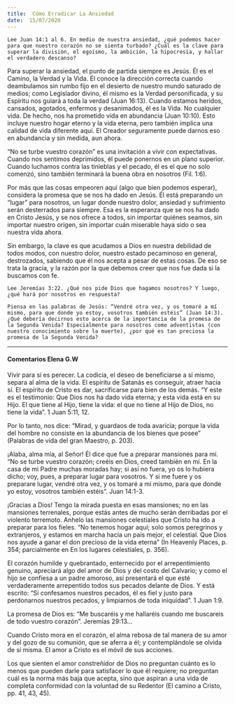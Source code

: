 ```yaml
---
title:  Cómo Erradicar La Ansiedad
date:  15/07/2020
---
```


`Lee Juan 14:1 al 6. En medio de nuestra ansiedad, ¿qué podemos hacer para que nuestro corazón no se sienta turbado? ¿Cuál es la clave para superar la división, el egoísmo, la ambición, la hipocresía, y hallar el verdadero descanso?`

Para superar la ansiedad, el punto de partida siempre es Jesús. Él es el Camino, la Verdad y la Vida. Él conoce la dirección correcta cuando deambulamos sin rumbo fijo en el desierto de nuestro mundo saturado de medios; como Legislador divino, él mismo es la Verdad personificada, y su Espíritu nos guiará a toda la verdad (Juan 16:13). Cuando estamos heridos, cansados, agotados, enfermos y desanimados, él es la Vida. No cualquier vida. De hecho, nos ha prometido vida en abundancia (Juan 10:10). Esto incluye nuestro hogar eterno y la vida eterna, pero también implica una calidad de vida diferente aquí. El Creador seguramente puede darnos eso  en abundancia y sin medida, aun ahora.

“No se turbe vuestro corazón” es una invitación a vivir con expectativas. Cuando nos sentimos deprimidos, él puede ponernos en un plano superior. Cuando luchamos contra las tinieblas y el pecado, él es el que no solo comenzó, sino también terminará la buena obra en nosotros (Fil. 1:6).

Por más que las cosas empeoren aquí (algo que bien podemos esperar), considera la promesa que se nos ha dado en Jesús. Él está preparando un “lugar” para nosotros, un lugar donde nuestro dolor, ansiedad y sufrimiento serán desterrados para siempre. Esa es la esperanza que se nos ha dado en Cristo Jesús, y se nos ofrece a todos, sin importar quiénes seamos, sin importar nuestro origen, sin importar cuán miserable haya sido o sea nuestra vida ahora.

Sin embargo, la clave es que acudamos a Dios en nuestra debilidad de todos modos, con nuestro dolor, nuestro estado pecaminoso en general, destrozados, sabiendo que él nos acepta a pesar de estas cosas. De eso se trata la gracia, y la razón por la que debemos creer que nos fue dada si la buscamos con fe.

`Lee Jeremías 3:22. ¿Qué nos pide Dios que hagamos nosotros? Y luego, ¿qué hará por nosotros en respuesta?`

`Piensa en las palabras de Jesús: “Vendré otra vez, y os tomaré a mí mismo, para que donde yo estoy, vosotros también estéis” (Juan 14:3). ¿Qué debería decirnos esto acerca de la importancia de la promesa de la Segunda Venida? Especialmente para nosotros como adventistas (con nuestro conocimiento sobre la muerte), ¿por qué es tan preciosa la promesa de la Segunda Venida?`

---

#### Comentarios Elena G.W

Vivir para sí es perecer. La codicia, el deseo de beneficiarse a sí mismo, separa al alma de la vida. El espíritu de Satanás es conseguir, atraer hacia sí. El espíritu de Cristo es dar, sacrificarse para bien de los demás. “Y este es el testimonio: Que Dios nos ha dado vida eterna; y esta vida está en su Hijo. El que tiene al Hijo, tiene la vida: el que no tiene al Hijo de Dios, no tiene la vida”. 1 Juan 5:11, 12.

Por lo tanto, nos dice: “Mirad, y guardaos de toda avaricia; porque la vida del hombre no consiste en la abundancia de los bienes que posee” (Palabras de vida del gran Maestro, p. 203).

¡Alaba, alma mía, al Señor! Él dice que fue a preparar mansiones para mí. “No se turbe vuestro corazón; creéis en Dios, creed también en mí. En la casa de mi Padre muchas moradas hay; si así no fuera, yo os lo hubiera dicho; voy, pues, a preparar lugar para vosotros. Y si me fuere y os preparare lugar, vendré otra vez, y os tomaré a mí mismo, para que donde yo estoy, vosotros también estéis”. Juan 14:1-3.

¡Gracias a Dios! Tengo la mirada puesta en esas mansiones; no en las mansiones terrenales, porque estás antes de mucho serán derribadas por el violento terremoto. Anhelo las mansiones celestiales que Cristo ha ido a preparar para los fieles. “No tenemos hogar aquí; solo somos peregrinos y extranjeros, y estamos en marcha hacia un país mejor, el celestial. Que Dios nos ayude a ganar el don precioso de la vida eterna” (In Heavenly Places, p. 354; parcialmente en En los lugares celestiales, p. 356).

El corazón humilde y quebrantado, enternecido por el arrepentimiento genuino, apreciará algo del amor de Dios y del costo del Calvario; y como el hijo se confiesa a un padre amoroso, así presentará el que esté verdaderamente arrepentido todos sus pecados delante de Dios. Y está escrito: “Si confesamos nuestros pecados, él es fiel y justo para perdonarnos nuestros pecados, y limpiarnos de toda iniquidad”. 1 Juan 1:9.

La promesa de Dios es: “Me buscaréis y me hallaréis cuando me buscareis de todo vuestro corazón”. Jeremías 29:13…

Cuando Cristo mora en el corazón, el alma rebosa de tal manera de su amor y del gozo de su comunión, que se aferra a él; y contemplándole se olvida de sí misma. El amor a Cristo es el móvil de sus acciones.

Los que sienten el amor constreñidor de Dios no preguntan cuánto es lo menos que pueden darle para satisfacer lo que él requiere; no preguntan cuál es la norma más baja que acepta, sino que aspiran a una vida de completa conformidad con la voluntad de su Redentor (El camino a Cristo, pp. 41, 43, 45).